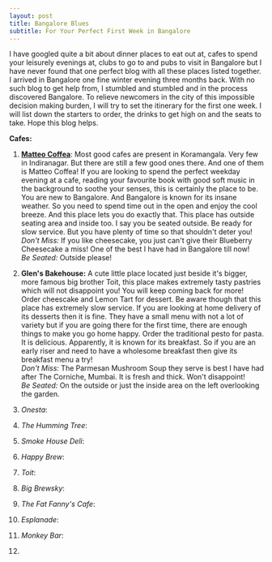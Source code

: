 ```yaml
---
layout: post
title: Bangalore Blues
subtitle: For Your Perfect First Week in Bangalore
---
```


I have googled quite a bit about dinner places to eat out at, cafes to spend your leisurely evenings at, clubs to go to and pubs to visit in Bangalore but I have never found that one perfect blog with all these places listed together. I arrived in Bangalore one fine winter evening three months back. With no such blog to get help from, I stumbled and stumbled and in the process discovered Bangalore. To relieve newcomers in the city of this impossible decision making burden, I will try to set the itinerary for the first one week. I will list down the starters to order, the drinks to get high on and the seats to take. Hope this blog helps.

__Cafes:__

1. [__Matteo Coffea__](https://www.zomato.com/bangalore/matteo-coffea-church-street): Most good cafes are present in Koramangala. Very few in Indiranagar. But there are still a few good ones there. And one of them is Matteo Coffea! If you are looking to spend the perfect weekday evening at a cafe, reading your favourite book with good soft music in the background to soothe your senses, this is certainly the place to be. You are new to Bangalore. And Bangalore is known for its insane weather. So you need to spend time out in the open and enjoy the cool breeze. And this place lets you do exactly that. This place has outside seating area and inside too. I say you be seated outside. Be ready for slow service. But you have plenty of time so that shouldn't deter you! 
<br>*Don't Miss:* If you like cheesecake, you just can't give their Blueberry Cheesecake a miss! One of the best I have had in Bangalore till now!
<br>*Be Seated:* Outside please!

2. __Glen's Bakehouse:__ A cute little place located just beside it's bigger, more famous big brother Toit, this place makes extremely tasty pastries which will not disappoint you! You will keep coming back for more! Order cheescake and Lemon Tart for dessert. Be aware though that this place has extremely slow service. If you are looking at home delivery of its desserts then it is fine. They have a small menu with not a lot of variety but if you are going there for the first time, there are enough things to make you go home happy. Order the traditional pesto for pasta. It is delicious. Apparently, it is known for its breakfast. So if you are an early riser and need to have a wholesome breakfast then give its breakfast menu a try!
<br>*Don't Miss:* The Parmesan Mushroom Soup they serve is best I have had after The Corniche, Mumbai. It is fresh and thick. Won't disappoint!
<br>*Be Seated:* On the outside or just the inside area on the left overlooking the garden.

3. _Onesta_:
4. _The Humming Tree_:
5. _Smoke House Deli_:
6. _Happy Brew_:
7. _Toit_:
8. _Big Brewsky_:
9. _The Fat Fanny's Cafe_:
10. _Esplanade_:
11. _Monkey Bar_:
12. 
